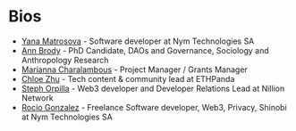 # Bios

- [Yana Matrosova](https://github.com/yanok87) - Software developer at Nym Technologies SA
- [Ann Brody](https://github.com/Brodyann7) - PhD Candidate, DAOs and Governance, Sociology and Anthropology Research
- [Marianna Charalambous](https://github.com/MariannaCh08) - Project Manager / Grants Manager 
- [Chloe Zhu](https://github.com/Chloezhu010) - Tech content & community lead at ETHPanda
- [Steph Orpilla](https://github.com/oceans404) - Web3 developer and Developer Relations Lead at Nillion Network
- [Rocio Gonzalez](https://github.com/ChioGT) - Freelance Software developer, Web3, Privacy, Shinobi at Nym Technologies SA 

